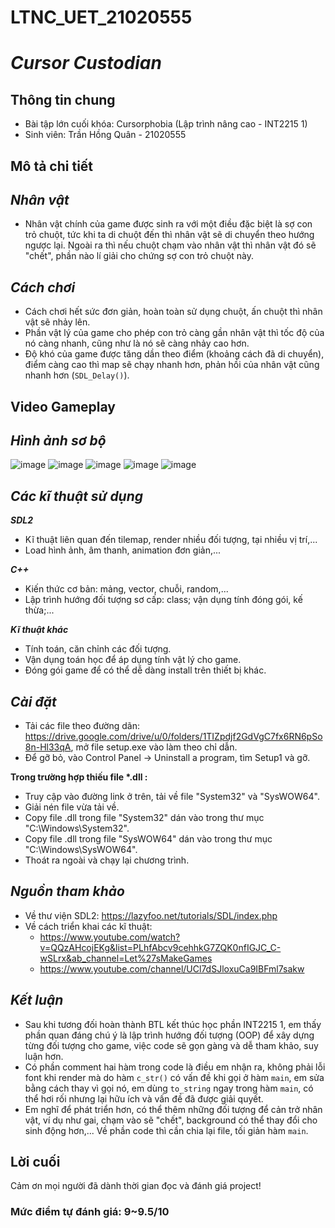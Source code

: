 # LTNC_UET_21020555

# _Cursor Custodian_

## Thông tin chung
- Bài tập lớn cuối khóa: Cursorphobia (Lập trình nâng cao - INT2215 1)
- Sinh viên: Trần Hồng Quân - 21020555

## Mô tả chi tiết
## _Nhân vật_
- Nhân vật chính của game được sinh ra với một điều đặc biệt là sợ con trỏ chuột, tức khi ta di chuột đến thì nhân vật sẽ di chuyển theo hướng ngược lại. Ngoài ra thì nếu chuột chạm vào nhân vật thì nhân vật đó sẽ "chết", phần nào lí giải cho chứng sợ con trỏ chuột này.

## _Cách chơi_
- Cách chơi hết sức đơn giản, hoàn toàn sử dụng chuột, ấn chuột thì nhân vật sẽ nhảy lên.
- Phần vật lý của game cho phép con trỏ càng gần nhân vật thì tốc độ của nó càng nhanh, cũng như là nó sẽ càng nhảy cao hơn.
- Độ khó của game được tăng dần theo điểm (khoảng cách đã di chuyển), điểm càng cao thì map sẽ chạy nhanh hơn, phản hồi của nhân vật cũng nhanh hơn (`SDL_Delay()`).

## Video Gameplay



## _Hình ảnh sơ bộ_
![image](https://user-images.githubusercontent.com/92194647/168730531-c1e0039d-d757-4d35-8b5f-012441c08241.png)
![image](https://user-images.githubusercontent.com/92194647/168730105-92e8bf37-e26c-4b2b-b4dc-1903e4125451.png)
![image](https://user-images.githubusercontent.com/92194647/168730128-d604c984-ba2f-4c25-b7bc-0912284df9c9.png)
![image](https://user-images.githubusercontent.com/92194647/168730219-2376ace5-b21c-4912-adec-aa02dc31f976.png)
![image](https://user-images.githubusercontent.com/92194647/168730244-5edf602c-b562-47a8-b4a1-307ad4194651.png)

## _Các kĩ thuật sử dụng_

_**SDL2**_
- Kĩ thuật liên quan đến tilemap, render nhiều đối tượng, tại nhiều vị trí,...
- Load hình ảnh, âm thanh, animation đơn giản,...

_**C++**_
- Kiến thức cơ bản: mảng, vector, chuỗi, random,...
- Lập trình hướng đối tượng sơ cấp: class; vận dụng tính đóng gói, kế thừa;...

_**Kĩ thuật khác**_
- Tính toán, căn chỉnh các đối tượng.
- Vận dụng toán học để áp dụng tính vật lý cho game.
- Đóng gói game để có thể dễ dàng install trên thiết bị khác.


## _Cài đặt_
- Tải các file theo đường dãn: https://drive.google.com/drive/u/0/folders/1TIZpdjf2GdVgC7fx6RN6pSo8n-Hl33qA, mở file setup.exe vào làm theo chỉ dẫn.
- Để gỡ bỏ, vào Control Panel -> Uninstall a program, tìm Setup1 và gỡ.



**Trong trường hợp thiếu file \*.dll :**
- Truy cập vào đường link ở trên, tải về file "System32" và "SysWOW64".
- Giải nén file vừa tải về.
- Copy file .dll trong file "System32" dán vào trong thư mục "C:\Windows\System32".
- Copy file .dll trong file "SysWOW64" dán vào trong thư mục "C:\Windows\SysWOW64".
- Thoát ra ngoài và chạy lại chương trình.

## _Nguồn tham khảo_
- Về thư viện SDL2: https://lazyfoo.net/tutorials/SDL/index.php
- Về cách triển khai các kĩ thuật:
    - https://www.youtube.com/watch?v=QQzAHcojEKg&list=PLhfAbcv9cehhkG7ZQK0nfIGJC_C-wSLrx&ab_channel=Let%27sMakeGames
    - https://www.youtube.com/channel/UCl7dSJloxuCa9IBFml7sakw


## _Kết luận_
- Sau khi tương đối hoàn thành BTL kết thúc học phần INT2215 1, em thấy phần quan đáng chú ý là lập trình hướng đối tượng (OOP) để xây dựng từng đối tượng cho game, việc code sẽ gọn gàng và dễ tham khảo, suy luận hơn.
- Có phần comment hai hàm trong code là điều em nhận ra, không phải lỗi font khi render mà do hàm `c_str()` có vấn đề khi gọi ở hàm `main`, em sửa bằng cách thay vì gọi nó, em dùng `to_string` ngay trong hàm `main`, có thể hơi rối nhưng lại hữu ích và vấn đề đã được giải quyết.
- Em nghĩ để phát triển hơn, có thể thêm những đối tượng để cản trở nhân vật, ví dụ như gai, chạm vào sẽ "chết", background có thể thay đổi cho sinh động hơn,... Về phần code thì cần chia lại file, tối giản hàm `main`.


## Lời cuối
  Cảm ơn mọi người đã dành thời gian đọc và đánh giá project!
  
  
  
 ### Mức điểm tự đánh giá: 9~9.5/10

